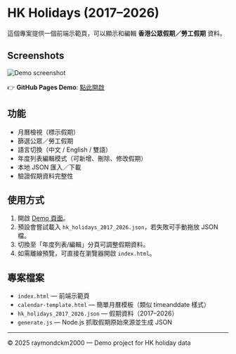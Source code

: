 # HK Holidays (2017–2026)

這個專案提供一個前端示範頁，可以顯示和編輯 **香港公眾假期／勞工假期** 資料。

## Screenshots
![Demo screenshot](docs/screenshot-placeholder.png)

👉 **GitHub Pages Demo**: [點此開啟](https://raymondckm2000.github.io/hk-holidays/)

## 功能
- 月曆檢視（標示假期）
- 篩選公眾／勞工假期
- 語言切換（中文 / English / 雙語）
- 年度列表編輯模式（可新增、刪除、修改假期）
- 本地 JSON 匯入／下載
- 驗證假期資料完整性

## 使用方式
1. 開啟 [Demo 頁面](https://raymondckm2000.github.io/hk-holidays/)。
2. 預設會嘗試載入 `hk_holidays_2017_2026.json`，若失敗可手動拖放 JSON 檔。
3. 切換至「年度列表/編輯」分頁可調整假期資料。
4. 如需離線預覽，可直接在瀏覽器開啟 `index.html`。

## 專案檔案
- `index.html` — 前端示範頁
- `calendar-template.html` — 簡單月曆模板（類似 timeanddate 樣式）
- `hk_holidays_2017_2026.json` — 假期資料（2017–2026）
- `generate.js` — Node.js 抓取假期原始來源並生成 JSON

---
© 2025 raymondckm2000 — Demo project for HK holiday data